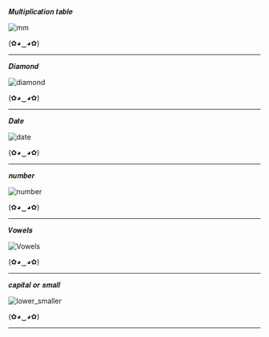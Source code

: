 𝑴𝒖𝒍𝒕𝒊𝒑𝒍𝒊𝒄𝒂𝒕𝒊𝒐𝒏 𝒕𝒂𝒃𝒍𝒆

![mm](https://github.com/noriakeivanfard/pythonClass/assets/137643989/c56f427a-b982-4a5f-9cc5-f0a8fa7fdca5)

(✿◕‿◕✿)
______________________________________________________________________________________________________________

𝑫𝒊𝒂𝒎𝒐𝒏𝒅

![diamond](https://github.com/noriakeivanfard/pythonClass/assets/137643989/6808ffb2-15cb-4661-b986-ea6eba97f697)

(✿◕‿◕✿)
_______________________________________________________________________________________________________________

𝑫𝒂𝒕𝒆

![date](https://github.com/noriakeivanfard/pythonClass/assets/137643989/da8e0018-0a76-40be-994f-42cc53891ebb)

(✿◕‿◕✿)
_______________________________________________________________________________________________________________

𝒏𝒖𝒎𝒃𝒆𝒓

![number](https://github.com/noriakeivanfard/pythonClass/assets/137643989/a4d4c764-cada-4341-a9d7-4dbc44098b6f)

(✿◕‿◕✿)
_______________________________________________________________________________________________________________

𝑽𝒐𝒘𝒆𝒍𝒔

![Vowels](https://github.com/noriakeivanfard/pythonClass/assets/137643989/15bc1c95-4490-4883-9a63-256b0fe3222e)

(✿◕‿◕✿)
______________________________________________________________________________________________________________

𝒄𝒂𝒑𝒊𝒕𝒂𝒍 𝒐𝒓 𝒔𝒎𝒂𝒍𝒍

![lower_smaller](https://github.com/noriakeivanfard/pythonClass/assets/137643989/02cb98a2-ed60-40e7-a55d-b2738f3425e2)

(✿◕‿◕✿)
________________________________________________________________________________________________________________
